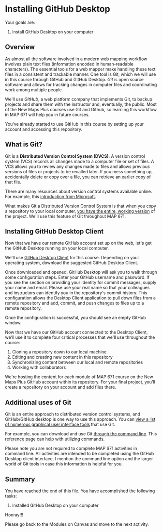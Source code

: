 # Installing GitHub Desktop

Your goals are:

1. Install GitHub Desktop on your computer

## Overview

As almost all the software involved in a modern web mapping workflow involves plain text files (information encoded in human-readable characters). The essential tools for a web mapper make handling these text files in a consistent and trackable manner. One tool is Git, which we will use in this course through GitHub and GitHub Desktop. *Git* is open source software and allows for tracking changes in computer files and coordinating work among multiple people. 

We'll use *GitHub*, a web platform company that implements Git, to backup projects and share them with the instructor and, eventually, the public. Most of the New Maps Plus courses use Git and Github, so learning this workflow in MAP 671 will help you in future courses.

You've already started to use GitHub in this course by setting up your account and accessing this repository.

## What is Git?

Git is a **Distributed Version Control System (DVCS)**. A version control system (VCS) records all changes made to a computer file or set of files. A VCS allows you to review any changes made to files and allows previous versions of files or projects to be recalled later. If you mess something up, accidentally delete or copy over a file, you can retrieve an earlier copy of that file.

There are many resources about version control systems available online. For example, this <a href="https://learn.microsoft.com/en-us/devops/develop/git/what-is-version-control" target="_blank">introduction from Microsoft</a>.

What makes Git a Distributed Version Control System is that when you copy a repository to your local computer, <a href="https://learn.microsoft.com/en-us/devops/develop/git/what-is-git" target="_blank">you have the entire, working version</a> of the project. We'll use this feature of Git throughout MAP 671.

## Installing GitHub Desktop Client

Now that we have our remote GitHub account set up on the web, let's get the GitHub Desktop running on your local computer. 

We'll use <a href="https://desktop.github.com/" target="_blank">GitHub Desktop Client</a> for this course. Depending on your operating system, download the suggested GitHub Desktop Client.

Once downloaded and opened, GitHub Desktop will ask you to walk through some configuration steps. Enter your GitHub username and password. If you see the section on providing your identity for commit messages, supply your name and email. Please use your real name so that your colleagues and instructors can identify you in the repository's commit history. This configuration allows the Desktop Client application to pull down files from a remote repository and add, commit, and push changes to files up to a remote repository.

Once the configuration is successful, you should see an empty GitHub window.

Now that we have our GitHub account connected to the Desktop Client, we'll use it to complete four critical processes that we'll use throughout the course:

1. Cloning a repository down to our local machine
2. Editing and creating new content in this repository
3. Synchronizing content between our local and remote repositories
4. Working with collaborators

We're hosting the content for each module of MAP 671 course on the New Maps Plus GitHub account within its repository. For your final project, you'll create a repository on your account and add files there.

## Additional uses of Git

Git is an entire approach to distributed version control systems, and GitHub/GitHub desktop is one way to use this approach. You can <a href="https://git-scm.com/downloads/guis" target="_blank">view a list of numerous graphical user interface tools</a> that use Git.

For example, you can download and use Git <a href="https://git-scm.com/downloads" target="_blank">through the command line</a>. This <a href="https://git-scm.com/docs" target="_blank">reference page</a> can help with utilizing commands.

Please note you are not required to complete MAP 671 activities in command line. All activities are intended to be completed using the GitHub Desktop client interface. I mention the command line option and the larger world of Git tools in case this information is helpful for you.


## Summary

You have reached the end of this file. You have accomplished the following tasks:

1. Installed GitHub Desktop on your computer

Hooray!!!

Please go back to the Modules on Canvas and move to the next activity.

